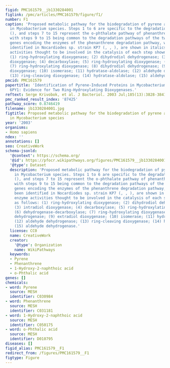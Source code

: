 ```yaml
---
figid: PMC161579__jb1330284001
figlink: /pmc/articles/PMC161579/figure/f1/
number: F1
caption: 'Proposed metabolic pathway for the biodegradation of pyrene and phenanthrene
  in Mycobacterium species. Steps 1 to 6 are specific to the degradation of pyrene
  (), and steps 7 to 15 represent the o-phthalate pathway of phenanthrene degradation,
  with steps 9 to 15 being common to the degradation pathways of the two PAHs. The
  genes encoding the enzymes of the phenanthrene degradation pathway, which have been
  identified in Nocardiodes sp. strain KP7 (, , ), are shown in italics. The enzyme
  activities thought to be involved in the catalysis of each step shown are as follows:
  (1) ring-hydroxylating dioxygenase; (2) dihydrodiol dehydrogenase; (3) intradiol
  dioxygenase; (4) decarboxylase; (5) ring-hydroxylating dioxygenase; (6) dehydrogenase-decarboxylase;
  (7) ring-hydroxylating dioxygenase; (8) dihydrodiol dehydrogenase; (9) extradiol
  dioxygenase; (10) isomerase; (11) hydratase-aldolase; (12) aldehyde dehydrogenase;
  (13) ring-cleaving dioxygenase; (14) hydratase-aldolase; (15) aldehyde dehydrogenase.'
pmcid: PMC161579
papertitle: 'Identification of Pyrene-Induced Proteins in Mycobacterium sp. Strain
  6PY1: Evidence for Two Ring-Hydroxylating Dioxygenases.'
reftext: Serge Krivobok, et al. J Bacteriol. 2003 Jul;185(13):3828-3841.
pmc_ranked_result_index: '87425'
pathway_score: 0.8746419
filename: jb1330284001.jpg
figtitle: Proposed metabolic pathway for the biodegradation of pyrene and phenanthrene
  in Mycobacterium species
year: '2003'
organisms:
- Homo sapiens
ndex: ''
annotations: []
seo: CreativeWork
schema-jsonld:
  '@context': https://schema.org/
  '@id': https://pfocr.wikipathways.org/figures/PMC161579__jb1330284001.html
  '@type': Dataset
  description: 'Proposed metabolic pathway for the biodegradation of pyrene and phenanthrene
    in Mycobacterium species. Steps 1 to 6 are specific to the degradation of pyrene
    (), and steps 7 to 15 represent the o-phthalate pathway of phenanthrene degradation,
    with steps 9 to 15 being common to the degradation pathways of the two PAHs. The
    genes encoding the enzymes of the phenanthrene degradation pathway, which have
    been identified in Nocardiodes sp. strain KP7 (, , ), are shown in italics. The
    enzyme activities thought to be involved in the catalysis of each step shown are
    as follows: (1) ring-hydroxylating dioxygenase; (2) dihydrodiol dehydrogenase;
    (3) intradiol dioxygenase; (4) decarboxylase; (5) ring-hydroxylating dioxygenase;
    (6) dehydrogenase-decarboxylase; (7) ring-hydroxylating dioxygenase; (8) dihydrodiol
    dehydrogenase; (9) extradiol dioxygenase; (10) isomerase; (11) hydratase-aldolase;
    (12) aldehyde dehydrogenase; (13) ring-cleaving dioxygenase; (14) hydratase-aldolase;
    (15) aldehyde dehydrogenase.'
  license: CC0
  name: CreativeWork
  creator:
    '@type': Organization
    name: WikiPathways
  keywords:
  - Pyrene
  - Phenanthrene
  - 1-Hydroxy-2-naphthoic acid
  - o-Phthalic acid
genes: []
chemicals:
- word: Pyrene
  source: MESH
  identifier: C030984
- word: Phenanthrene
  source: MESH
  identifier: C031181
- word: 1-Hydroxy-2-naphthoic acid
  source: MESH
  identifier: C050175
- word: o-Phthalic acid
  source: MESH
  identifier: D010795
diseases: []
figid_alias: PMC161579__F1
redirect_from: /figures/PMC161579__F1
figtype: Figure
---
```

